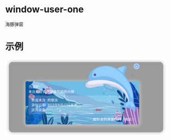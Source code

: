 # window-user-one
海豚弹窗
# 示例
![](https://github.com/CC-starlove/window-user-one/blob/d9f6d54d3d68b6ed0a3cd135331fd9834957ac95/%E7%A4%BA%E4%BE%8B.png)
